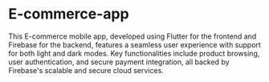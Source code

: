 # E-commerce-app
This E-commerce mobile app, developed using Flutter for the frontend and Firebase for the backend, features a seamless user experience with support for both light and dark modes. Key functionalities include product browsing, user authentication, and secure payment integration, all backed by Firebase's scalable and secure cloud services.
